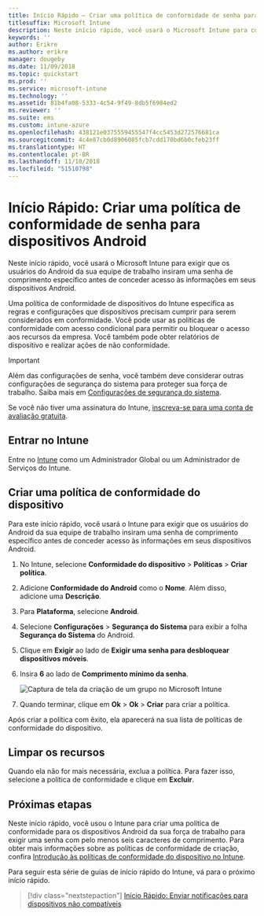 ```yaml
---
title: Início Rápido – Criar uma política de conformidade de senha para dispositivos Android
titlesuffix: Microsoft Intune
description: Neste início rápido, você usará o Microsoft Intune para configurar um comprimento de senha obrigatório para dispositivos Android.
keywords: ''
author: Erikre
ms.author: erikre
manager: dougeby
ms.date: 11/09/2018
ms.topic: quickstart
ms.prod: ''
ms.service: microsoft-intune
ms.technology: ''
ms.assetid: 81b4fa08-5333-4c54-9f49-8db5f6984ed2
ms.reviewer: ''
ms.suite: ems
ms.custom: intune-azure
ms.openlocfilehash: 438121e0375559455547f4cc5453d272576681ca
ms.sourcegitcommit: 4c4e87cb0d8906085fcb7cdd170bd6b0cfeb23ff
ms.translationtype: HT
ms.contentlocale: pt-BR
ms.lasthandoff: 11/10/2018
ms.locfileid: "51510798"
---
```

# <a name="quickstart-create-a-password-compliance-policy-for-android-devices"></a>Início Rápido: Criar uma política de conformidade de senha para dispositivos Android

Neste início rápido, você usará o Microsoft Intune para exigir que os usuários do Android da sua equipe de trabalho insiram uma senha de comprimento específico antes de conceder acesso às informações em seus dispositivos Android. 

Uma política de conformidade de dispositivos do Intune especifica as regras e configurações que dispositivos precisam cumprir para serem considerados em conformidade. Você pode usar as políticas de conformidade com acesso condicional para permitir ou bloquear o acesso aos recursos da empresa. Você também pode obter relatórios de dispositivo e realizar ações de não conformidade.

> [!IMPORTANT]
> Além das configurações de senha, você também deve considerar outras configurações de segurança do sistema para proteger sua força de trabalho. Saiba mais em [Configurações de segurança do sistema](compliance-policy-create-android-for-work.md#system-security-settings).

Se você não tiver uma assinatura do Intune, [inscreva-se para uma conta de avaliação gratuita](free-trial-sign-up.md).

## <a name="sign-in-to-intune"></a>Entrar no Intune

Entre no [Intune](https://aka.ms/intuneportal) como um Administrador Global ou um Administrador de Serviços do Intune. 

## <a name="create-a-device-compliance-policy"></a>Criar uma política de conformidade do dispositivo

Para este início rápido, você usará o Intune para exigir que os usuários do Android da sua equipe de trabalho insiram uma senha de comprimento específico antes de conceder acesso às informações em seus dispositivos Android.

1. No Intune, selecione **Conformidade do dispositivo** > **Políticas** > **Criar política**.
2. Adicione **Conformidade do Android** como o **Nome**. Além disso, adicione uma **Descrição**.
3. Para **Plataforma**, selecione **Android**. 
4. Selecione **Configurações** > **Segurança do Sistema** para exibir a folha **Segurança do Sistema** do Android.
5. Clique em **Exigir** ao lado de **Exigir uma senha para desbloquear dispositivos móveis**.
6. Insira **6** ao lado de **Comprimento mínimo da senha**. 

    ![Captura de tela da criação de um grupo no Microsoft Intune](media/quickstart-set-password-length-android/quickstart-set-password-length-android-01.png)

7. Quando terminar, clique em **Ok** > **Ok** > **Criar** para criar a política.

Após criar a política com êxito, ela aparecerá na sua lista de políticas de conformidade do dispositivo. 

## <a name="clean-up-resources"></a>Limpar os recursos

Quando ela não for mais necessária, exclua a política. Para fazer isso, selecione a política de conformidade e clique em **Excluir**.

## <a name="next-steps"></a>Próximas etapas

Neste início rápido, você usou o Intune para criar uma política de conformidade para os dispositivos Android da sua força de trabalho para exigir uma senha com pelo menos seis caracteres de comprimento. Para obter mais informações sobre as políticas de conformidade de criação, confira [Introdução às políticas de conformidade do dispositivo no Intune](device-compliance-get-started.md).

Para seguir esta série de guias de início rápido do Intune, vá para o próximo início rápido.

> [!div class="nextstepaction"]
> [Início Rápido: Enviar notificações para dispositivos não compatíveis](quickstart-send-notification.md)
